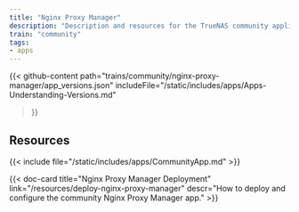 ```yaml
---
title: "Nginx Proxy Manager"
description: "Description and resources for the TrueNAS community application called Nginx Proxy Manager."
train: "community"
tags:
- apps
---
```


{{< github-content 
    path="trains/community/nginx-proxy-manager/app_versions.json"
	includeFile="/static/includes/apps/Apps-Understanding-Versions.md"
>}}

## Resources

{{< include file="/static/includes/apps/CommunityApp.md" >}}

<div class="docs-sections">

{{< doc-card title="Nginx Proxy Manager Deployment" link="/resources/deploy-nginx-proxy-manager"
descr="How to deploy and configure the community Nginx Proxy Manager app." >}}

</div>
